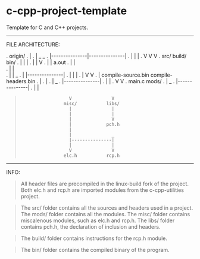 # c-cpp-project-template
Template for C and C++ projects.

---------------------------------------------------------------------

FILE ARCHITECTURE:

.    origin/
.       |
.       |               _               _
.       |---------------|---------------|
.       |               |               |
.       V               V               V
.      src/           build/           bin/
.       |               |               |
.       |               |               V
.       |               |             a.out
.       |               |               
.       |               |               
.       |               |               _
.       |               |---------------|
.       |               |               |
.       |               V               V
.       |   compile-source.bin    compile-headers.bin
.       |
.       |
.       |               _
.       |---------------|
.       |               |
.       V               V
.     main.c          mods/
.                       |               _
.                       |---------------|
.                       |               |
>                       V               V
>                     misc/           libs/
>                       |               |
>                       |               |
>                       |               V
>                       |             pch.h
>                       |
>                       |               _
>                       |---------------|
>                       |               |
>                       V               V
>                     elc.h           rcp.h

---------------------------------------------------------------------

INFO:

> All header files are precompiled in the linux-build fork of the project.
> Both elc.h and rcp.h are imported modules from the c-cpp-utilities project.

> The src/ folder contains all the sources and headers used in a project.
> The mods/ folder contains all the modules.
> The misc/ folder contains miscalenous modules, such as elc.h and rcp.h.
> The libs/ folder contains pch.h, the declaration of inclusion and headers.

> The build/ folder contains instructions for the rcp.h module.

> The bin/ folder contains the compiled binary of the program.
